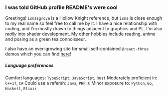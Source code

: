### I was told GitHub profile README's were cool

Greetings! `ismasgrove` is a Hollow Knight reference, but `isma` is close enough to my real name so feel free to call me by it. I have a nice relationship with coding, and I'm mostly drawn to things adjacent to graphics and PL. I'm also _really_ into shader development. My other hobbies include reading, anime and posing as a green tea connoisseur.

I also have an ever-growing site for small self-contained `@react-three` demos which you can find [here](https://ismasgrove.me)!

##### Language preferences

Comfort languages: `TypeScript`, `JavaScript`, `Rust`
Moderately proficient in: `C++17`, `C#`
Could use a refersh: `Java`, `PHP`, `C`
Minor exposure to: `Python`, `Go`, `Haskell`, `Elixir`
